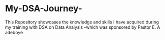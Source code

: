 # My-DSA-Journey-
This Repository showcases the knowledge and skills I have acquired during my training with DSA on Data Analysis -which was sponsored by Pastor E. A adeboye
